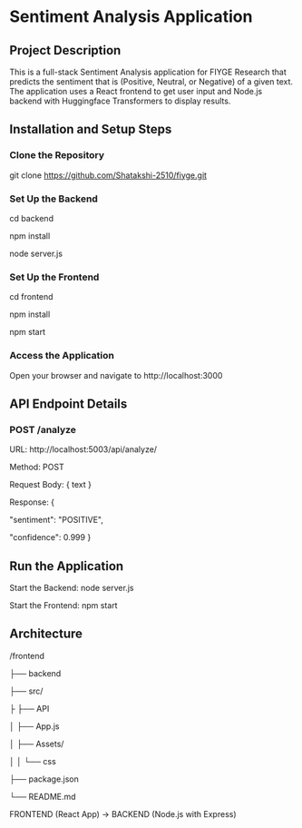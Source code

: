 # Sentiment Analysis Application

## Project Description

This is a full-stack Sentiment Analysis application for FIYGE Research that predicts the sentiment that is (Positive, Neutral, or Negative) of a given text. The application uses a React frontend to get user input and Node.js backend with Huggingface Transformers to display results.

## Installation and Setup Steps

### Clone the Repository

git clone https://github.com/Shatakshi-2510/fiyge.git


### Set Up the Backend

cd backend

npm install

node server.js

### Set Up the Frontend

cd frontend

npm install

npm start

### Access the Application

Open your browser and navigate to http://localhost:3000

## API Endpoint Details

### POST /analyze

URL: http://localhost:5003/api/analyze/

Method: POST

Request Body: { text }

Response: {

"sentiment": "POSITIVE",

"confidence": 0.999
}

## Run the Application

Start the Backend: node server.js

Start the Frontend: npm start

## Architecture

/frontend

├── backend

├── src/

├ ├── API

│ ├── App.js

│ ├── Assets/

│ │ └── css

├── package.json

└── README.md

FRONTEND (React App) -> BACKEND (Node.js with Express)

